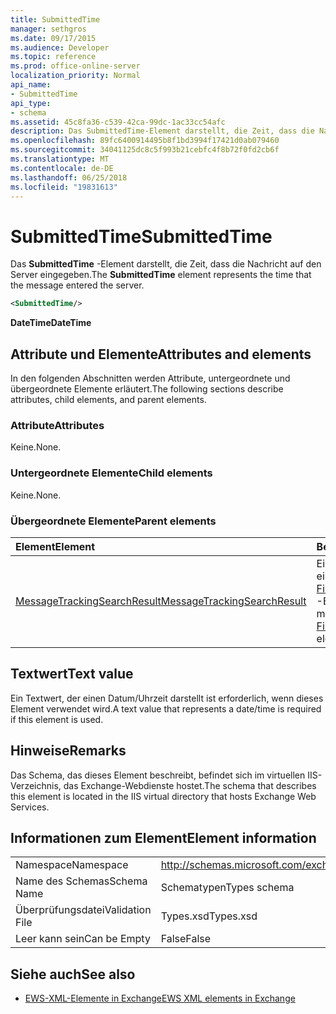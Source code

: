 ```yaml
---
title: SubmittedTime
manager: sethgros
ms.date: 09/17/2015
ms.audience: Developer
ms.topic: reference
ms.prod: office-online-server
localization_priority: Normal
api_name:
- SubmittedTime
api_type:
- schema
ms.assetid: 45c8fa36-c539-42ca-99dc-1ac33cc54afc
description: Das SubmittedTime-Element darstellt, die Zeit, dass die Nachricht auf den Server eingegeben.
ms.openlocfilehash: 89fc6400914495b8f1bd3994f17421d0ab079460
ms.sourcegitcommit: 34041125dc8c5f993b21cebfc4f8b72f0fd2cb6f
ms.translationtype: MT
ms.contentlocale: de-DE
ms.lasthandoff: 06/25/2018
ms.locfileid: "19831613"
---
```

# <a name="submittedtime"></a><span data-ttu-id="09f0b-103">SubmittedTime</span><span class="sxs-lookup"><span data-stu-id="09f0b-103">SubmittedTime</span></span>

<span data-ttu-id="09f0b-104">Das **SubmittedTime** -Element darstellt, die Zeit, dass die Nachricht auf den Server eingegeben.</span><span class="sxs-lookup"><span data-stu-id="09f0b-104">The **SubmittedTime** element represents the time that the message entered the server.</span></span> 
  
```XML
<SubmittedTime/>
```

 <span data-ttu-id="09f0b-105">**DateTime**</span><span class="sxs-lookup"><span data-stu-id="09f0b-105">**DateTime**</span></span>
## <a name="attributes-and-elements"></a><span data-ttu-id="09f0b-106">Attribute und Elemente</span><span class="sxs-lookup"><span data-stu-id="09f0b-106">Attributes and elements</span></span>

<span data-ttu-id="09f0b-107">In den folgenden Abschnitten werden Attribute, untergeordnete und übergeordnete Elemente erläutert.</span><span class="sxs-lookup"><span data-stu-id="09f0b-107">The following sections describe attributes, child elements, and parent elements.</span></span>
  
### <a name="attributes"></a><span data-ttu-id="09f0b-108">Attribute</span><span class="sxs-lookup"><span data-stu-id="09f0b-108">Attributes</span></span>

<span data-ttu-id="09f0b-109">Keine.</span><span class="sxs-lookup"><span data-stu-id="09f0b-109">None.</span></span>
  
### <a name="child-elements"></a><span data-ttu-id="09f0b-110">Untergeordnete Elemente</span><span class="sxs-lookup"><span data-stu-id="09f0b-110">Child elements</span></span>

<span data-ttu-id="09f0b-111">Keine.</span><span class="sxs-lookup"><span data-stu-id="09f0b-111">None.</span></span>
  
### <a name="parent-elements"></a><span data-ttu-id="09f0b-112">Übergeordnete Elemente</span><span class="sxs-lookup"><span data-stu-id="09f0b-112">Parent elements</span></span>

|<span data-ttu-id="09f0b-113">**Element**</span><span class="sxs-lookup"><span data-stu-id="09f0b-113">**Element**</span></span>|<span data-ttu-id="09f0b-114">**Beschreibung**</span><span class="sxs-lookup"><span data-stu-id="09f0b-114">**Description**</span></span>|
|:-----|:-----|
|[<span data-ttu-id="09f0b-115">MessageTrackingSearchResult</span><span class="sxs-lookup"><span data-stu-id="09f0b-115">MessageTrackingSearchResult</span></span>](messagetrackingsearchresult.md) <br/> |<span data-ttu-id="09f0b-116">Ein einzelnes Nachricht Ergebnis für ein [FindMessageTrackingReportResponse](findmessagetrackingreportresponse.md) -Element enthält.</span><span class="sxs-lookup"><span data-stu-id="09f0b-116">Contains a single message result for a [FindMessageTrackingReportResponse](findmessagetrackingreportresponse.md) element.</span></span>  <br/> |
   
## <a name="text-value"></a><span data-ttu-id="09f0b-117">Textwert</span><span class="sxs-lookup"><span data-stu-id="09f0b-117">Text value</span></span>

 <span data-ttu-id="09f0b-118">Ein Textwert, der einen Datum/Uhrzeit darstellt ist erforderlich, wenn dieses Element verwendet wird.</span><span class="sxs-lookup"><span data-stu-id="09f0b-118">A text value that represents a date/time is required if this element is used.</span></span> 
  
## <a name="remarks"></a><span data-ttu-id="09f0b-119">Hinweise</span><span class="sxs-lookup"><span data-stu-id="09f0b-119">Remarks</span></span>

<span data-ttu-id="09f0b-120">Das Schema, das dieses Element beschreibt, befindet sich im virtuellen IIS-Verzeichnis, das Exchange-Webdienste hostet.</span><span class="sxs-lookup"><span data-stu-id="09f0b-120">The schema that describes this element is located in the IIS virtual directory that hosts Exchange Web Services.</span></span>
  
## <a name="element-information"></a><span data-ttu-id="09f0b-121">Informationen zum Element</span><span class="sxs-lookup"><span data-stu-id="09f0b-121">Element information</span></span>

|||
|:-----|:-----|
|<span data-ttu-id="09f0b-122">Namespace</span><span class="sxs-lookup"><span data-stu-id="09f0b-122">Namespace</span></span>  <br/> |http://schemas.microsoft.com/exchange/services/2006/types  <br/> |
|<span data-ttu-id="09f0b-123">Name des Schemas</span><span class="sxs-lookup"><span data-stu-id="09f0b-123">Schema Name</span></span>  <br/> |<span data-ttu-id="09f0b-124">Schematypen</span><span class="sxs-lookup"><span data-stu-id="09f0b-124">Types schema</span></span>  <br/> |
|<span data-ttu-id="09f0b-125">Überprüfungsdatei</span><span class="sxs-lookup"><span data-stu-id="09f0b-125">Validation File</span></span>  <br/> |<span data-ttu-id="09f0b-126">Types.xsd</span><span class="sxs-lookup"><span data-stu-id="09f0b-126">Types.xsd</span></span>  <br/> |
|<span data-ttu-id="09f0b-127">Leer kann sein</span><span class="sxs-lookup"><span data-stu-id="09f0b-127">Can be Empty</span></span>  <br/> |<span data-ttu-id="09f0b-128">False</span><span class="sxs-lookup"><span data-stu-id="09f0b-128">False</span></span>  <br/> |
   
## <a name="see-also"></a><span data-ttu-id="09f0b-129">Siehe auch</span><span class="sxs-lookup"><span data-stu-id="09f0b-129">See also</span></span>



- [<span data-ttu-id="09f0b-130">EWS-XML-Elemente in Exchange</span><span class="sxs-lookup"><span data-stu-id="09f0b-130">EWS XML elements in Exchange</span></span>](ews-xml-elements-in-exchange.md)

